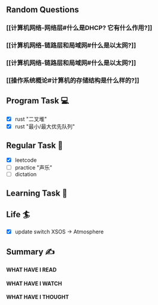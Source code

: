 ## Random Questions
### [[计算机网络-网络层#什么是DHCP? 它有什么作用?]]

### [[计算机网络-链路层和局域网#什么是以太网?]]

### [[计算机网络-链路层和局域网#什么是以太网?]]

### [[操作系统概论#计算机的存储结构是什么样的?]]



## Program Task  💻
- [x] rust "二叉堆"
- [x] rust "最小/最大优先队列"

## Regular Task  🤡
- [x] leetcode
- [ ] practice "声乐"
- [ ] dictation

## Learning Task 🎯

## Life 🏄
- [x] update switch XSOS -> Atmosphere
## Summary ✍
####  WHAT HAVE I READ

#### WHAT HAVE I WATCH

#### WHAT HAVE I THOUGHT
